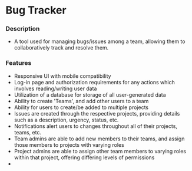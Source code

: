# Bug Tracker
### Description
- A tool used for managing bugs/issues among a team, allowing them to collaboratively track and resolve them.
### Features
- Responsive UI with mobile compatibility
- Log-in page and authorization requirements for any actions which involves reading/writing user data
- Utilization of a database for storage of all user-generated data
- Ability to create 'Teams', and add other users to a team
- Ability for users to create/be added to multiple projects
- Issues are created through the respective projects, providing details such as a description, urgency, status, etc.
- Notifications alert users to changes throughout all of their projects, teams, etc.
- Team admins are able to add new members to their teams, and assign those members to projects with varying roles
- Project admins are able to assign other team members to varying roles within that project, offering differing levels of permissions
-

